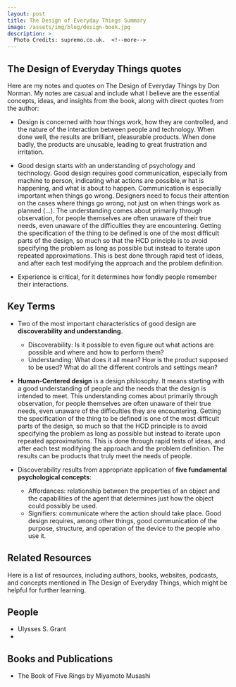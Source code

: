 ```yaml
---
layout: post
title: The Design of Everyday Things Summary
image: /assets/img/blog/design-book.jpg
description: >
  Photo Credits: supremo.co.uk.  <!--more-->
---
```


## The Design of Everyday Things quotes

Here are my notes and quotes on The Design of Everyday Things by Don Norman. My notes are casual and include what I believe are the essential concepts, ideas, and insights from the book, along with direct quotes from the author:

* Design is concerned with how things work, how they are controlled, and the nature of the interaction between people and technology. When done well, the results are brilliant, pleasurable products. When done badly, the products are unusable, leading to great frustration and irritation.
  
* Good design starts with an understanding of psychology and technology. Good design requires good communication, especially from machine to person, indicating what actions are possible,w hat is happening, and what is about to happen. Communication is especially important when things go wrong. Designers need to focus their attention on the cases where things go wrong, not just on when things work as planned (...). The understanding comes about primarily through observation, for people themselves are often unaware of their true needs, even unaware of the difficulties they are encountering. Getting the specification of the thing to be defined is one of the most difficult parts of the design, so much so that the HCD principle is to avoid specifying the problem as long as possible but instead to iterate upon repeated approximations. This is best done through rapid test of ideas, and after each test modifying the approach and the problem definition.

* Experience is critical, for it determines how fondly people remember their interactions.

## Key Terms

* Two of the most important characteristics of good design are **discoverability and understanding**.
    * Discoverability: Is it possible to even figure out what actions are possible and where and how to perform them?
    * Understanding: What does it all mean? How is the product supposed to be used? What do all the different controls and settings mean?
 
* **Human-Centered design** is a design philosophy. It means starting with a good understanding of people and the needs that the design is intended to meet. This understanding comes about primarily through observation, for people themselves are often unaware of their true needs, even unaware of the difficulties they are encountering. Getting the specification of the thing to be defined is one of the most difficult parts of the design, so much so that the HCD principle is to avoid specifying the problem as long as possible but instead to iterate upon repeated approximations. This is done through rapid tests of ideas, and after each test modifying the approach and the problem definition. The results can be products that truly meet the needs of people.
  
* Discoverability results from appropriate application of **five fundamental psychological concepts**:
    * Affordances: relationship between the properties of an object and the capabilities of the agent that determines just how the object could possibly be used.
    * Signifiers: communicate where the action should take place. Good design requires, among other things, good communication of the purpose, structure, and operation of the device to the people who use it.
   

## Related Resources

Here is a list of resources, including authors, books, websites, podcasts, and concepts mentioned in The Design of Everyday Things, which might be helpful for further learning.

## People

* Ulysses S. Grant
* 

## Books and Publications

* The Book of Five Rings by Miyamoto Musashi
